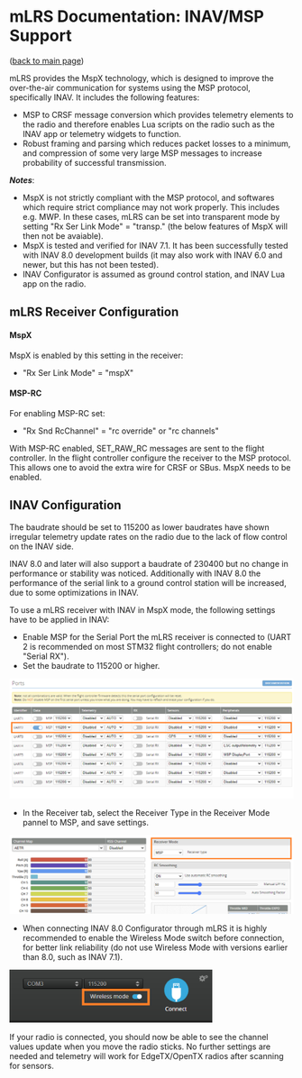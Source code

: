 # mLRS Documentation: INAV/MSP Support #

([back to main page](../README.md))

mLRS provides the MspX technology, which is designed to improve the over-the-air communication for systems using the MSP protocol, specifically INAV. It includes the following features:
- MSP to CRSF message conversion which provides telemetry elements to the radio and therefore enables Lua scripts on the radio such as the INAV app or telemetry widgets to function.
- Robust framing and parsing which reduces packet losses to a minimum, and compression of some very large MSP messages to increase probability of successful transmission.

***Notes***: 
- MspX is not strictly compliant with the MSP protocol, and softwares which require strict compliance may not work properly. This includes e.g. MWP. In these cases, mLRS can be set into transparent mode by setting "Rx Ser Link Mode" = "transp." (the below features of MspX will then not be avaiable).
- MspX is tested and verified for INAV 7.1. It has been successfully tested with INAV 8.0 development builds (it may also work with INAV 6.0 and newer, but this has not been tested).
- INAV Configurator is assumed as ground control station, and INAV Lua app on the radio.

## mLRS Receiver Configuration

#### MspX

MspX is enabled by this setting in the receiver:

- "Rx Ser Link Mode" = "mspX"

#### MSP-RC

For enabling MSP-RC set:

- "Rx Snd RcChannel" = "rc override" or "rc channels"

With MSP-RC enabled, SET_RAW_RC messages are sent to the flight controller. In the flight controller configure the receiver to the MSP protocol. This allows one to avoid the extra wire for CRSF or SBus. MspX needs to be enabled.

## INAV Configuration

The baudrate should be set to 115200 as lower baudrates have shown irregular telemetry update rates on the radio due to the lack of flow control on the INAV side. 

INAV 8.0 and later will also support a baudrate of 230400 but no change in performance or stability was noticed. Additionally with INAV 8.0 the performance of the serial link to a ground control station will be increased, due to some optimizations in INAV. 

To use a mLRS receiver with INAV in MspX mode, the following settings have to be applied in INAV:
- Enable MSP for the Serial Port the mLRS receiver is connected to (UART 2 is recommended on most STM32 flight controllers; do not enable "Serial RX").
- Set the baudrate to 115200 or higher.
  
<img src="images/MSPX_ports.png" width="720px">

- In the Receiver tab, select the Receiver Type in the Receiver Mode pannel to MSP, and save settings.
  
<img src="images/MSPX_receivermode.png" width="720px">

- When connecting INAV 8.0 Configurator through mLRS it is highly recommended to enable the Wireless Mode switch before connection, for better link reliability (do not use Wireless Mode with versions earlier than 8.0, such as INAV 7.1).

<img src="images/MSPX_wirelessmode.png" width="360px">

If your radio is connected, you should now be able to see the channel values update when you move the radio sticks. No further settings are needed and telemetry will work for EdgeTX/OpenTX radios after scanning for sensors.
